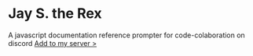 # Jay S. the Rex
A javascript documentation reference prompter for code-colaboration on discord
[Add to my server >](https://discord.com/api/oauth2/authorize?client_id=717521439376539658&permissions=522304&scope=bot)
